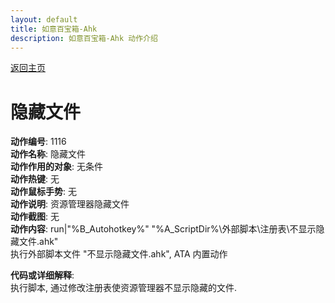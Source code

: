 ```yaml
---
layout: default
title: 如意百宝箱-Ahk
description: 如意百宝箱-Ahk 动作介绍
---
```

<link rel="stylesheet" href="../actions/css/atom-one-light.min.css">
<script src="../actions/js/highlight.min.js"></script>
<script>hljs.highlightAll();</script>

[返回主页](../index.md)

# [](#header-2) 隐藏文件

**动作编号**: 1116  
**动作名称**: 隐藏文件  
**动作作用的对象**: 无条件  
**动作热键**: 无  
**动作鼠标手势**: 无  
**动作说明**: 资源管理器隐藏文件  
**动作截图**: 无  
**动作内容**: run|"%B_Autohotkey%" "%A_ScriptDir%\外部脚本\注册表\不显示隐藏文件.ahk"  
执行外部脚本文件 "不显示隐藏文件.ahk", ATA 内置动作  

**代码或详细解释**:  
执行脚本, 通过修改注册表使资源管理器不显示隐藏的文件.  